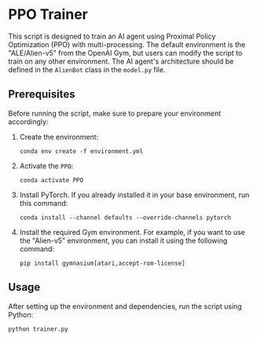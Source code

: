# PPO Trainer

This script is designed to train an AI agent using Proximal Policy Optimization (PPO) with multi-processing. The default environment is the "ALE/Alien-v5" from the OpenAI Gym, but users can modify the script to train on any other environment. The AI agent's architecture should be defined in the `AlienBot` class in the `model.py` file.

## Prerequisites

Before running the script, make sure to prepare your environment accordingly:

1. Create the environment:

   ```shell
   conda env create -f environment.yml
   ```

2. Activate the `PPO`:

   ```shell
   conda activate PPO
   ```

3. Install PyTorch. If you already installed it in your base environment, run this command:

   ```shell
   conda install --channel defaults --override-channels pytorch
   ```

4. Install the required Gym environment. For example, if you want to use the "Alien-v5" environment, you can install it using the following command:

   ```shell
   pip install gymnasium[atari,accept-rom-license]
   ```

## Usage

After setting up the environment and dependencies, run the script using Python:

```shell
python trainer.py
```
